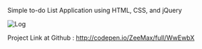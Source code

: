 

Simple to-do List Application using HTML, CSS, and jQuery 

![Log]("http://s3.postimg.org/leh8fkmv7/image.jpg")


Project Link at Github : http://codepen.io/ZeeMax/full/WwEwbX

